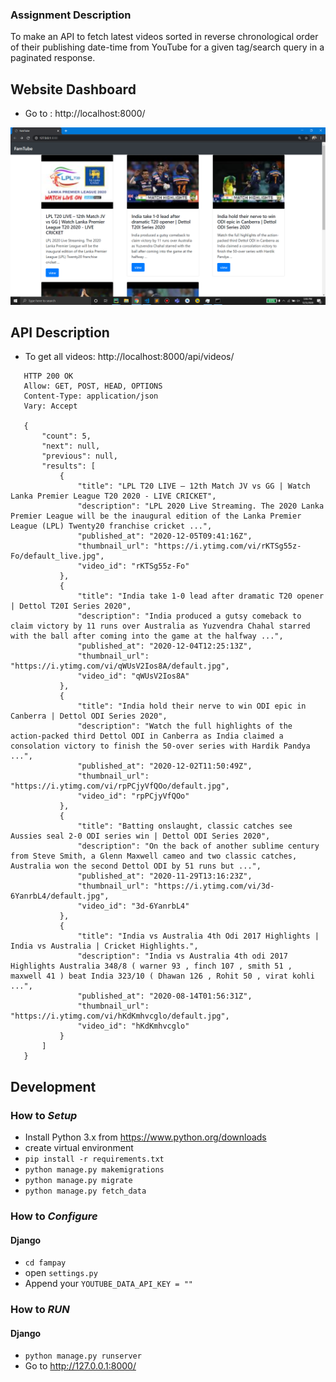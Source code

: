 ### Assignment Description
To make an API to fetch latest videos sorted in reverse chronological order of their 
publishing date-time from YouTube for a given tag/search query in a paginated response.

## Website Dashboard
 - Go to : http://localhost:8000/

![](project/images/home.png)


## API Description
 - To get all videos: http://localhost:8000/api/videos/
 ```
    HTTP 200 OK
    Allow: GET, POST, HEAD, OPTIONS
    Content-Type: application/json
    Vary: Accept
    
    {
        "count": 5,
        "next": null,
        "previous": null,
        "results": [
            {
                "title": "LPL T20 LIVE – 12th Match JV vs GG | Watch Lanka Premier League T20 2020 - LIVE CRICKET",
                "description": "LPL 2020 Live Streaming. The 2020 Lanka Premier League will be the inaugural edition of the Lanka Premier League (LPL) Twenty20 franchise cricket ...",
                "published_at": "2020-12-05T09:41:16Z",
                "thumbnail_url": "https://i.ytimg.com/vi/rKTSg55z-Fo/default_live.jpg",
                "video_id": "rKTSg55z-Fo"
            },
            {
                "title": "India take 1-0 lead after dramatic T20 opener | Dettol T20I Series 2020",
                "description": "India produced a gutsy comeback to claim victory by 11 runs over Australia as Yuzvendra Chahal starred with the ball after coming into the game at the halfway ...",
                "published_at": "2020-12-04T12:25:13Z",
                "thumbnail_url": "https://i.ytimg.com/vi/qWUsV2Ios8A/default.jpg",
                "video_id": "qWUsV2Ios8A"
            },
            {
                "title": "India hold their nerve to win ODI epic in Canberra | Dettol ODI Series 2020",
                "description": "Watch the full highlights of the action-packed third Dettol ODI in Canberra as India claimed a consolation victory to finish the 50-over series with Hardik Pandya ...",
                "published_at": "2020-12-02T11:50:49Z",
                "thumbnail_url": "https://i.ytimg.com/vi/rpPCjyVfQOo/default.jpg",
                "video_id": "rpPCjyVfQOo"
            },
            {
                "title": "Batting onslaught, classic catches see Aussies seal 2-0 ODI series win | Dettol ODI Series 2020",
                "description": "On the back of another sublime century from Steve Smith, a Glenn Maxwell cameo and two classic catches, Australia won the second Dettol ODI by 51 runs but ...",
                "published_at": "2020-11-29T13:16:23Z",
                "thumbnail_url": "https://i.ytimg.com/vi/3d-6YanrbL4/default.jpg",
                "video_id": "3d-6YanrbL4"
            },
            {
                "title": "India vs Australia 4th Odi 2017 Highlights | India vs Australia | Cricket Highlights.",
                "description": "India vs Australia 4th odi 2017 Highlights Australia 348/8 ( warner 93 , finch 107 , smith 51 , maxwell 41 ) beat India 323/10 ( Dhawan 126 , Rohit 50 , virat kohli ...",
                "published_at": "2020-08-14T01:56:31Z",
                "thumbnail_url": "https://i.ytimg.com/vi/hKdKmhvcglo/default.jpg",
                "video_id": "hKdKmhvcglo"
            }
        ]
    }
```
 

## Development
### How to <i>Setup</i>
 - Install Python 3.x from https://www.python.org/downloads
 - create virtual environment
 - `pip install -r requirements.txt`
 - `python manage.py makemigrations`
 - `python manage.py migrate`
 - `python manage.py fetch_data`

 
### How to <i>Configure</i>
#### Django
 - `cd fampay`
 - open `settings.py`
 - Append your `YOUTUBE_DATA_API_KEY = ""`
 
 
### How to <i>RUN</i>
#### Django
 - `python manage.py runserver`
 - Go to http://127.0.0.1:8000/
